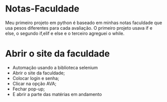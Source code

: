 # Notas-Faculdade

Meu primeiro projeto em python é baseado em minhas notas faculdade que usa pesos diferentes para cada avaliação.
O primeiro projeto usava if e else, o segundo if,elif e else e o terceiro agreguei o while.

# Abrir o site da faculdade
- Automação usando a biblioteca selenium
- Abrir o site da faculdade;
- Colocar login e senha;
- Clicar na opção AVA;
- Fechar pop-up;
- E abrir a parte das matérias em andamento
